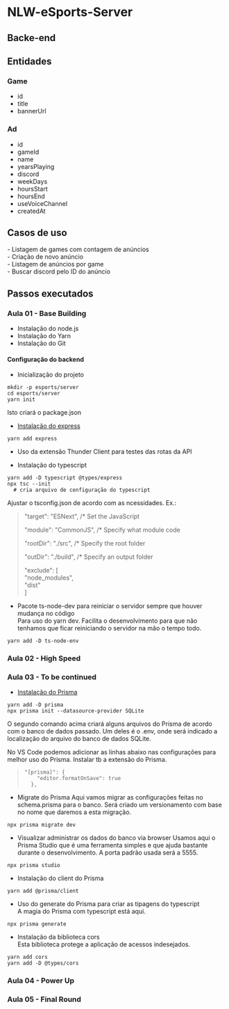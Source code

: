 # NLW-eSports-Server

## Backe-end

## Entidades

### Game
  * id
  * title
  * bannerUrl

### Ad
  * id
  * gameId
  * name
  * yearsPlaying
  * discord
  * weekDays
  * hoursStart
  * hoursEnd
  * useVoiceChannel
  * createdAt

## Casos de uso

  *-* Listagem de games com contagem de anúncios  
  *-* Criação de novo anúncio  
  *-* Listagem de anúncios por game  
  *-* Buscar discord pelo ID do anúncio  



## Passos executados

### Aula 01 - Base Building
- Instalação do node.js
- Instalação do Yarn
- Instalação do Git


#### Configuração do backend

- Inicialização do projeto
```
mkdir -p esports/server
cd esports/server
yarn init
```
Isto criará o package.json

- [Instalação do express](https://expressjs.com/pt-br/starter/installing.html)
```
yarn add express
```

- Uso da extensão Thunder Client para testes das rotas da API

- Instalação do typescript

```
yarn add -D typescript @types/express
npx tsc --init
  # cria arquivo de configuração do typescript

```
Ajustar o tsconfig.json de acordo com as ncessidades.
Ex.:
> "target": "ESNext",                                  /* Set the JavaScript
> 
> "module": "CommonJS",                                /* Specify what module code
> 
> "rootDir": "./src",                                  /* Specify the root folder 
> 
> "outDir": "./build",                                   /* Specify an output folder
> 
> "exclude": [  
>     "node_modules",  
>     "dist"  
>   ]


- Pacote ts-node-dev para reiniciar o servidor sempre que houver mudança no código  
Para uso do yarn dev. Facilita o desenvolvimento para que não tenhamos que ficar reiniciando o servidor na mão o tempo todo.

```
yarn add -D ts-node-env
```

### Aula 02 - High Speed

### Aula 03 - To be continued

- [Instalação do Prisma](https://www.prisma.io/docs/getting-started/quickstart)

```
yarn add -D prisma
npx prisma init --datasource-provider SQLite
```
O segundo comando acima criará alguns arquivos do Prisma de acordo com o banco de dados passado. Um deles é o .env, onde será indicado a localização do arquivo do banco de dados SQLite.

No VS Code podemos adicionar as linhas abaixo nas configurações para melhor uso do Prisma. Instalar tb a extensão do Prisma.

>```
> "[prisma]": {  
>     "editor.formatOnSave": true  
>   },
>```

- Migrate do Prisma
Aqui vamos migrar as configurações feitas no schema.prisma para o banco. Será criado um versionamento com base no nome que daremos a esta migração.

```
npx prisma migrate dev
```
- Visualizar administrar os dados do banco via browser
Usamos aqui o Prisma Studio que é uma ferramenta simples e que ajuda bastante durante o desenvolvimento. A porta padrão usada será a 5555.

```
npx prisma studio
```

- Instalação do  client do Prisma

```
yarn add @prisma/client
```

- Uso do generate do Prisma para criar as tipagens do typescript  
A magia do Prisma com typescript está aqui.

```
npx prisma generate
```

- Instalação da biblioteca cors  
Esta biblioteca protege a aplicação de acessos indesejados.

```
yarn add cors
yarn add -D @types/cors
```


### Aula 04 - Power Up

### Aula 05 - Final Round
